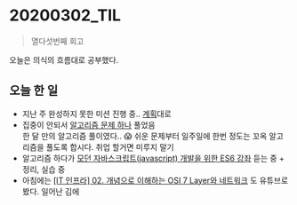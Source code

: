 # 20200302_TIL

> 열다섯번째 회고


오늘은 의식의 흐름대로 공부했다.   


## 오늘 한 일

- 지난 주 완성하지 못한 미션 진행 중.. [계획](https://gist.github.com/wowww/5fe274e000d215c2f0e8c9ccbea2a609)대로
- 집중이 안되서 [알고리즘 문제 하나](https://github.com/wowww/algorithm-test/blob/master/practice/%EB%AC%B8%EC%9E%90%EC%97%B4%EB%8B%A4%EB%A3%A8%EA%B8%B0%EA%B8%B0%EB%B3%B8.md) 풀었음  
  한 달 만의 알고리즘 풀이였다.. :scream: 쉬운 문제부터 일주일에 한번 정도는 꼬옥 알고리즘을 풀도록 합시다. 
  취업 할거면 미루지 말기  
- 알고리즘 하다가 [모던 자바스크립트(javascript) 개발을 위한 ES6 강좌](https://www.inflearn.com/course/es6-%EA%B0%95%EC%A2%8C-%EC%9E%90%EB%B0%94%EC%8A%A4%ED%81%AC%EB%A6%BD%ED%8A%B8/dashboard) 듣는 중 + 정리, 실습 중
- 아침에는 [[IT 인프라] 02. 개념으로 이해하는 OSI 7 Layer와 네트워크](https://www.youtube.com/watch?v=laBzCcF1414) 도 유튜브로 봤다. 일어난 김에
